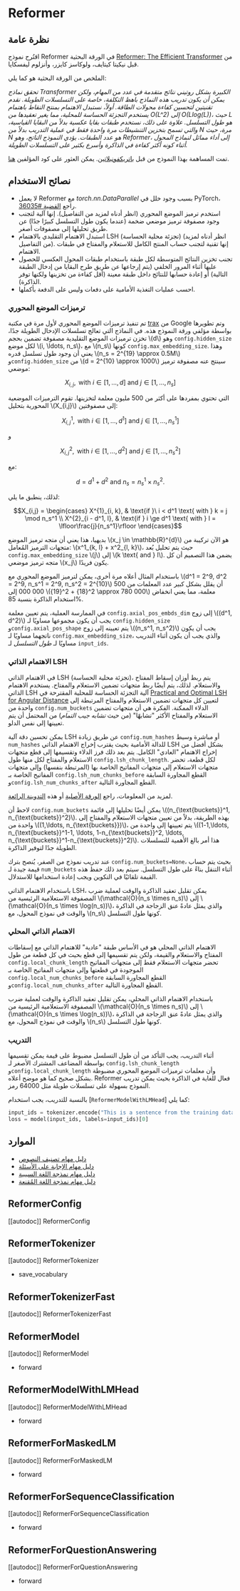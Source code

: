 # Reformer

## نظرة عامة

اقتُرح نموذج Reformer في الورقة البحثية [Reformer: The Efficient Transformer](https://arxiv.org/abs/2001.04451.pdf) من قبل نيكيتا كيتايف، ولوكاسز كايزر، وأنزلوم ليفسكايا.

الملخص من الورقة البحثية هو كما يلي:

*تحقق نماذج Transformer الكبيرة بشكل روتيني نتائج متقدمة في عدد من المهام، ولكن يمكن أن يكون تدريب هذه النماذج باهظ التكلفة، خاصة على التسلسلات الطويلة. نقدم تقنيتين لتحسين كفاءة محولات الطاقة. أولاً، نستبدل الاهتمام بمنتج النقاط باهتمام يستخدم التجزئة الحساسة للمحلية، مما يغير تعقيدها من O(L^2) إلى O(Llog(L))، حيث L هو طول التسلسل. علاوة على ذلك، نستخدم طبقات بقايا عكسية بدلاً من البقايا القياسية، والتي تسمح بتخزين التنشيطات مرة واحدة فقط في عملية التدريب بدلاً من N مرة، حيث N هو عدد الطبقات. يؤدي النموذج الناتج، وهو Reformer، إلى أداء مماثل لنماذج المحول أثناء كونه أكثر كفاءة في الذاكرة وأسرع بكثير على التسلسلات الطويلة.*

تمت المساهمة بهذا النموذج من قبل [باتريكفونبلاتين](https://huggingface.co/patrickvonplaten). يمكن العثور على كود المؤلفين [هنا](https://github.com/google/trax/tree/master/trax/models/reformer).

## نصائح الاستخدام

- لا يعمل Reformer مع *torch.nn.DataParallel* بسبب وجود خلل في PyTorch، راجع [القضية #36035](https://github.com/pytorch/pytorch/issues/36035).
- استخدم ترميز الموضع المحوري (انظر أدناه لمزيد من التفاصيل). إنها آلية لتجنب وجود مصفوفة ترميز موضعي ضخمة (عندما يكون طول التسلسل كبيرًا جدًا) عن طريق تحليلها إلى مصفوفات أصغر.
- استبدل الاهتمام التقليدي بالاهتمام LSH (تجزئة محلية الحساسة) (انظر أدناه لمزيد من التفاصيل). إنها تقنية لتجنب حساب المنتج الكامل للاستعلام والمفتاح في طبقات الاهتمام.
- تجنب تخزين النتائج المتوسطة لكل طبقة باستخدام طبقات المحول العكسي للحصول عليها أثناء المرور الخلفي (يتم إرجاعها عن طريق طرح البقايا من إدخال الطبقة التالية) أو إعادة حسابها للنتائج داخل طبقة معينة (أقل كفاءة من تخزينها ولكنها توفر الذاكرة).
- احسب عمليات التغذية الأمامية على دفعات وليس على الدفعة بأكملها.

### ترميزات الموضع المحوري

تم تنفيذ ترميزات الموضع المحوري لأول مرة في مكتبة [trax](https://github.com/google/trax/blob/4d99ad4965bab1deba227539758d59f0df0fef48/trax/layers/research/position_encodings.py#L29) من Google وتم تطويرها بواسطة مؤلفي ورقة النموذج هذه. في النماذج التي تعالج تسلسلات الإدخال الطويلة جدًا، تخزن ترميزات الموضع التقليدية مصفوفة تضمين بحجم \\(d\\) وهو `config.hidden_size` لكل موضع \\(i, \ldots, n_s\\)، مع \\(n_s\\) كونها `config.max_embedding_size`. وهذا يعني أن وجود طول تسلسل قدره \\(n_s = 2^{19} \approx 0.5M\\) و`config.hidden_size` من \\(d = 2^{10} \approx 1000\\) سينتج عنه مصفوفة ترميز موضعي:

$$X_{i,j}, \text{ with } i \in \left[1,\ldots, d\right] \text{ and } j \in \left[1,\ldots, n_s\right]$$

التي تحتوي بمفردها على أكثر من 500 مليون معلمة لتخزينها. تقوم الترميزات الموضعية المحورية بتحليل \\(X_{i,j}\\) إلى مصفوفتين:

$$X^{1}_{i,j}, \text{ with } i \in \left[1,\ldots, d^1\right] \text{ and } j \in \left[1,\ldots, n_s^1\right]$$

و

$$X^{2}_{i,j}, \text{ with } i \in \left[1,\ldots, d^2\right] \text{ and } j \in \left[1,\ldots, n_s^2\right]$$

مع:

$$d = d^1 + d^2 \text{ and } n_s = n_s^1 \times n_s^2 .$$

لذلك، ينطبق ما يلي:

$$X_{i,j} = \begin{cases}
X^{1}_{i, k}, & \text{if }\ i < d^1 \text{ with } k = j \mod n_s^1 \\
X^{2}_{i - d^1, l}, & \text{if } i \ge d^1 \text{ with } l = \lfloor\frac{j}{n_s^1}\rfloor
\end{cases}$$

بديهيا، هذا يعني أن متجه ترميز الموضع \\(x_j \in \mathbb{R}^{d}\\) هو الآن تركيبة من متجهات الترميز المُعامل: \\(x^1_{k, l} + x^2_{l, k}\\)، حيث يتم تحليل بُعد `config.max_embedding_size` \\(j\\) إلى \\(k \text{ and } l\\). يضمن هذا التصميم أن كل متجه ترميز موضعي \\(x_j\\) يكون فريدًا.

باستخدام المثال أعلاه مرة أخرى، يمكن لترميز الموضع المحوري مع \\(d^1 = 2^9, d^2 = 2^9, n_s^1 = 2^9, n_s^2 = 2^{10}\\) أن يقلل بشكل كبير عدد المعلمات من 500 000 000 إلى \\(2^{18} + 2^{19} \approx 780 000\\) معلمة، مما يعني انخفاض استخدام الذاكرة بنسبة 85%.

في الممارسة العملية، يتم تعيين معلمة `config.axial_pos_embds_dim` إلى زوج \\((d^1, d^2)\\) يجب أن يكون مجموعها مساويًا لـ `config.hidden_size` و`config.axial_pos_shape` يتم تعيينه إلى زوج \\((n_s^1, n_s^2)\\) يجب أن يكون ناتجهما مساويًا لـ `config.max_embedding_size`، والذي يجب أن يكون أثناء التدريب مساويًا لـ *طول التسلسل* لـ `input_ids`.

### الاهتمام الذاتي LSH

في الاهتمام الذاتي LSH (تجزئة محلية الحساسة)، يتم ربط أوزان إسقاط المفتاح والاستعلام. لذلك، يتم أيضًا ربط متجهات تضمين الاستعلام والمفتاح. يستخدم الاهتمام الذاتي LSH آلية التجزئة الحساسة للمحلية المقترحة في [Practical and Optimal LSH for Angular Distance](https://arxiv.org/abs/1509.02897) لتعيين كل متجهات تضمين الاستعلام والمفتاح المرتبطة إلى واحدة من `config.num_buckets` الدلاء الممكنة. الفكرة هي أن متجهات تضمين الاستعلام والمفتاح الأكثر "تشابهًا" (من حيث *تشابه جيب التمام*) من المحتمل أن يتم تعيينها إلى نفس الدلو.

يمكن تحسين دقة آلية LSH عن طريق زيادة `config.num_hashes` أو مباشرة وسيط `num_hashes` للدالة الأمامية بحيث يقترب إخراج الاهتمام الذاتي LSH بشكل أفضل من إخراج الاهتمام "العادي" الكامل. يتم بعد ذلك فرز الدلاء وتقسيمها إلى قطع متجهات الاستعلام والمفتاح لكل منها طول `config.lsh_chunk_length`. لكل قطعة، تحضر متجهات الاستعلام إلى متجهات المفاتيح الخاصة بها (المرتبطة بنفسها) وإلى متجهات المفاتيح الخاصة بـ `config.lsh_num_chunks_before` القطع المجاورة السابقة و`config.lsh_num_chunks_after` القطع المجاورة التالية.

لمزيد من المعلومات، راجع [الورقة الأصلية](https://arxiv.org/abs/2001.04451) أو هذه [التدوينة الرائعة](https://www.pragmatic.ml/reformer-deep-dive/).

لاحظ أن `config.num_buckets` يمكن أيضًا تحليلها إلى قائمة \\((n_{\text{buckets}}^1, n_{\text{buckets}}^2)\\). بهذه الطريقة، بدلاً من تعيين متجهات الاستعلام والمفتاح إلى واحدة من \\((1,\ldots, n_{\text{buckets}})\\)، يتم تعيينها إلى واحدة من \\((1-1,\ldots, n_{\text{buckets}}^1-1, \ldots, 1-n_{\text{buckets}}^2, \ldots, n_{\text{buckets}}^1-n_{\text{buckets}}^2)\\). هذا أمر بالغ الأهمية للتسلسلات الطويلة جدًا لتوفير الذاكرة.

عند تدريب نموذج من الصفر، يُنصح بترك `config.num_buckets=None`، بحيث يتم حساب قيمة جيدة لـ `num_buckets` أثناء التنقل بناءً على طول التسلسل. سيتم بعد ذلك حفظ هذه القيمة تلقائيًا في التكوين ويجب إعادة استخدامها للاستدلال.

باستخدام الاهتمام الذاتي LSH، يمكن تقليل تعقيد الذاكرة والوقت لعملية ضرب المصفوفة الاستعلامية الرئيسية من \\(\mathcal{O}(n_s \times n_s)\\) إلى \\(\mathcal{O}(n_s \times \log(n_s))\\)، والذي يمثل عادةً عنق الزجاجة في الذاكرة والوقت في نموذج المحول، مع \\(n_s\\) كونها طول التسلسل.

### الاهتمام الذاتي المحلي

الاهتمام الذاتي المحلي هو في الأساس طبقة "عادية" للاهتمام الذاتي مع إسقاطات المفتاح والاستعلام والقيمة، ولكن يتم تقسيمها إلى قطع بحيث في كل قطعة من طول `config.local_chunk_length` تحضر متجهات الاستعلام فقط إلى متجهات المفاتيح الموجودة في قطعتها وإلى متجهات المفاتيح الخاصة بـ `config.local_num_chunks_before` القطع المجاورة السابقة و`config.local_num_chunks_after` القطع المجاورة التالية.

باستخدام الاهتمام الذاتي المحلي، يمكن تقليل تعقيد الذاكرة والوقت لعملية ضرب المصفوفة الاستعلامية الرئيسية من \\(\mathcal{O}(n_s \times n_s)\\) إلى \\(\mathcal{O}(n_s \times \log(n_s))\\)، والذي يمثل عادةً عنق الزجاجة في الذاكرة والوقت في نموذج المحول، مع \\(n_s\\) كونها طول التسلسل.

### التدريب

أثناء التدريب، يجب التأكد من أن طول التسلسل مضبوط على قيمة يمكن تقسيمها بواسطة المضاعف المشترك الأصغر لـ `config.lsh_chunk_length` و`config.local_chunk_length` وأن معلمات ترميزات الموضع المحوري مضبوطة بشكل صحيح كما هو موضح أعلاه. Reformer فعال للغاية في الذاكرة بحيث يمكن تدريب النموذج بسهولة على تسلسلات طويلة مثل 64000 رمز.

بالنسبة للتدريب، يجب استخدام [`ReformerModelWithLMHead`] كما يلي:

```python
input_ids = tokenizer.encode("This is a sentence from the training data", return_tensors="pt")
loss = model(input_ids, labels=input_ids)[0]
```

## الموارد

- [دليل مهام تصنيف النصوص](../tasks/sequence_classification)
- [دليل مهام الإجابة على الأسئلة](../tasks/question_answering)
- [دليل مهام نمذجة اللغة السببية](../tasks/language_modeling)
- [دليل مهام نمذجة اللغة المُقنعة](../tasks/masked_language_modeling)

## ReformerConfig

[[autodoc]] ReformerConfig

## ReformerTokenizer

[[autodoc]] ReformerTokenizer

- save_vocabulary

## ReformerTokenizerFast

[[autodoc]] ReformerTokenizerFast

## ReformerModel

[[autodoc]] ReformerModel

- forward

## ReformerModelWithLMHead

[[autodoc]] ReformerModelWithLMHead

- forward

## ReformerForMaskedLM

[[autodoc]] ReformerForMaskedLM

- forward

## ReformerForSequenceClassification

[[autodoc]] ReformerForSequenceClassification

- forward

## ReformerForQuestionAnswering

[[autodoc]] ReformerForQuestionAnswering

- forward